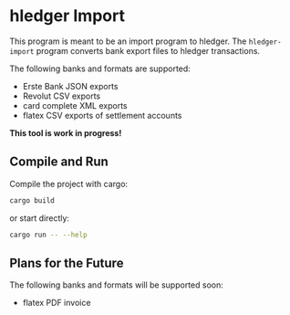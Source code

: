 # hledger Import

This program is meant to be an import program to hledger. 
The `hledger-import` program converts bank export files to hledger transactions.

The following banks and formats are supported:

- Erste Bank JSON exports
- Revolut CSV exports
- card complete XML exports
- flatex CSV exports of settlement accounts

**This tool is work in progress!**

## Compile and Run

Compile the project with cargo:

```sh
cargo build
```

or start directly:

```sh
cargo run -- --help
```

## Plans for the Future

The following banks and formats will be supported soon:

- flatex PDF invoice

